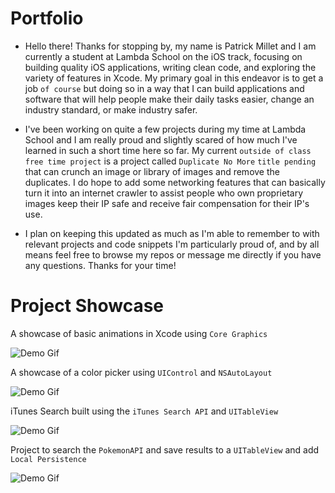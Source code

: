# Portfolio

* Hello there! Thanks for stopping by, my name is Patrick Millet and I am currently a student at Lambda School on the iOS track, focusing on building quality iOS applications, writing clean code, and exploring the variety of features in Xcode. My primary goal in this endeavor is to get a job `of course` but doing so in a way that I can build applications and software that will help people make their daily tasks easier, change an industry standard, or make industry safer. 


* I've been working on quite a few projects during my time at Lambda School and I am really proud and slightly scared of how much I've learned in such a short time here so far. My current `outside of class free time project` is a project called `Duplicate No More` `title pending` that can crunch an image or library of images and remove the duplicates. I do hope to add some networking features that can basically turn it into an internet crawler to assist people who own proprietary images keep their IP safe and receive fair compensation for their IP's use. 


* I plan on keeping this updated as much as I'm able to remember to with relevant projects and code snippets I'm particularly proud of, and by all means feel free to browse my repos or message me directly if you have any questions. Thanks for your time! 

# Project Showcase

A showcase of basic animations in Xcode using `Core Graphics`

![Demo Gif](https://media.giphy.com/gifs/fwhsl0LVxGonkzmj7X/giphy.gif)

A showcase of a color picker using `UIControl` and `NSAutoLayout`

![Demo Gif](https://media.giphy.com/gifs/UtDQcNpbaOU1M8whZ3/giphy.gif)

iTunes Search built using the `iTunes Search API` and `UITableView`

![Demo Gif](https://media.giphy.com/gifs/jp1oBE6Ec2zknA3msq/giphy.gif)

Project to search the `PokemonAPI`  and save results to a `UITableView` and add `Local Persistence` 

![Demo Gif](https://media.giphy.com/gifs/iDmnuGfxDlDn3rEVqT/giphy.gif)
